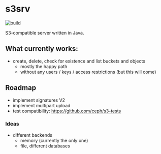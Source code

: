 # s3srv

![build](https://api.travis-ci.org/jenshadlich/s3srv.svg)

S3-compatible server written in Java.

## What currently works:
* create, delete, check for existence and list buckets and objects
  * mostly the happy path
  * without any users / keys / access restrictions (but this will come)

## Roadmap

* implement signatures V2
* implement multipart upload
* test compatibility: https://github.com/ceph/s3-tests

### Ideas

* different backends
  * memory (currently the only one)
  * file, different databases
